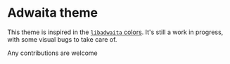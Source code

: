 # Adwaita theme

This theme is inspired in the [`libadwaita` colors](https://gnome.pages.gitlab.gnome.org/libadwaita/doc/main/named-colors.html). It's still a work in progress, with some visual bugs to take care of.

Any contributions are welcome
